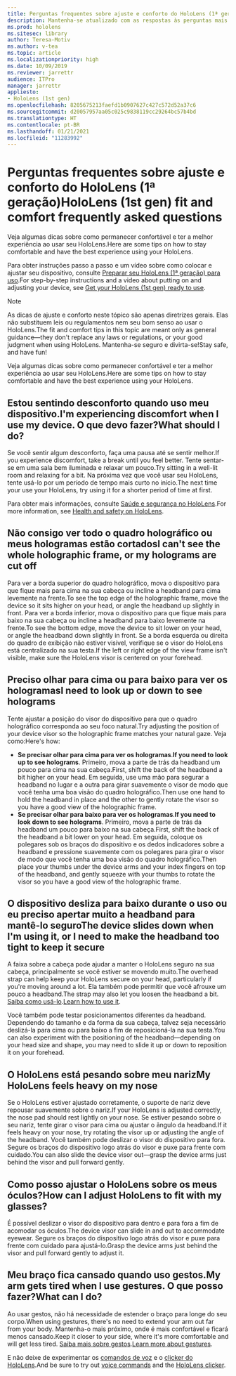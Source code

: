 ```yaml
---
title: Perguntas frequentes sobre ajuste e conforto do HoloLens (1ª geração)
description: Mantenha-se atualizado com as respostas às perguntas mais frequentes sobre como encaixar seu dispositivo de realidade mista HoloLens (1ª geração).
ms.prod: hololens
ms.sitesec: library
author: Teresa-Motiv
ms.author: v-tea
ms.topic: article
ms.localizationpriority: high
ms.date: 10/09/2019
ms.reviewer: jarrettr
audience: ITPro
manager: jarrettr
appliesto:
- HoloLens (1st gen)
ms.openlocfilehash: 8205675213faefd1b0907627c427c572d52a37c6
ms.sourcegitcommit: d20057957aa05c025c9838119cc29264bc57b4bd
ms.translationtype: HT
ms.contentlocale: pt-BR
ms.lasthandoff: 01/21/2021
ms.locfileid: "11283992"
---
```

# <span data-ttu-id="2ca19-103">Perguntas frequentes sobre ajuste e conforto do HoloLens (1ª geração)</span><span class="sxs-lookup"><span data-stu-id="2ca19-103">HoloLens (1st gen) fit and comfort frequently asked questions</span></span>

<span data-ttu-id="2ca19-104">Veja algumas dicas sobre como permanecer confortável e ter a melhor experiência ao usar seu HoloLens.</span><span class="sxs-lookup"><span data-stu-id="2ca19-104">Here are some tips on how to stay comfortable and have the best experience using your HoloLens.</span></span>

<span data-ttu-id="2ca19-105">Para obter instruções passo a passo e um vídeo sobre como colocar e ajustar seu dispositivo, consulte [Preparar seu HoloLens (1ª geração) para uso](hololens1-setup.md).</span><span class="sxs-lookup"><span data-stu-id="2ca19-105">For step-by-step instructions and a video about putting on and adjusting your device, see [Get your HoloLens (1st gen) ready to use](hololens1-setup.md).</span></span>

> [!NOTE]
> <span data-ttu-id="2ca19-106">As dicas de ajuste e conforto neste tópico são apenas diretrizes gerais. Elas não substituem leis ou regulamentos nem seu bom senso ao usar o HoloLens.</span><span class="sxs-lookup"><span data-stu-id="2ca19-106">The fit and comfort tips in this topic are meant only as general guidance&mdash;they don't replace any laws or regulations, or your good judgment when using HoloLens.</span></span> <span data-ttu-id="2ca19-107">Mantenha-se seguro e divirta-se!</span><span class="sxs-lookup"><span data-stu-id="2ca19-107">Stay safe, and have fun!</span></span>

<span data-ttu-id="2ca19-108">Veja algumas dicas sobre como permanecer confortável e ter a melhor experiência ao usar seu HoloLens.</span><span class="sxs-lookup"><span data-stu-id="2ca19-108">Here are some tips on how to stay comfortable and have the best experience using your HoloLens.</span></span>

## <span data-ttu-id="2ca19-109">Estou sentindo desconforto quando uso meu dispositivo.</span><span class="sxs-lookup"><span data-stu-id="2ca19-109">I'm experiencing discomfort when I use my device.</span></span> <span data-ttu-id="2ca19-110">O que devo fazer?</span><span class="sxs-lookup"><span data-stu-id="2ca19-110">What should I do?</span></span>

<span data-ttu-id="2ca19-111">Se você sentir algum desconforto, faça uma pausa até se sentir melhor.</span><span class="sxs-lookup"><span data-stu-id="2ca19-111">If you experience discomfort, take a break until you feel better.</span></span> <span data-ttu-id="2ca19-112">Tente sentar-se em uma sala bem iluminada e relaxar um pouco.</span><span class="sxs-lookup"><span data-stu-id="2ca19-112">Try sitting in a well-lit room and relaxing for a bit.</span></span> <span data-ttu-id="2ca19-113">Na próxima vez que você usar seu HoloLens, tente usá-lo por um período de tempo mais curto no início.</span><span class="sxs-lookup"><span data-stu-id="2ca19-113">The next time your use your HoloLens, try using it for a shorter period of time at first.</span></span>

<span data-ttu-id="2ca19-114">Para obter mais informações, consulte [Saúde e segurança no HoloLens](https://go.microsoft.com/fwlink/p/?LinkId=746661).</span><span class="sxs-lookup"><span data-stu-id="2ca19-114">For more information, see [Health and safety on HoloLens](https://go.microsoft.com/fwlink/p/?LinkId=746661).</span></span>

## <span data-ttu-id="2ca19-115">Não consigo ver todo o quadro holográfico ou meus hologramas estão cortados</span><span class="sxs-lookup"><span data-stu-id="2ca19-115">I can't see the whole holographic frame, or my holograms are cut off</span></span>

<span data-ttu-id="2ca19-116">Para ver a borda superior do quadro holográfico, mova o dispositivo para que fique mais para cima na sua cabeça ou incline a headband para cima levemente na frente.</span><span class="sxs-lookup"><span data-stu-id="2ca19-116">To see the top edge of the holographic frame, move the device so it sits higher on your head, or angle the headband up slightly in front.</span></span> <span data-ttu-id="2ca19-117">Para ver a borda inferior, mova o dispositivo para que fique mais para baixo na sua cabeça ou incline a headband para baixo levemente na frente.</span><span class="sxs-lookup"><span data-stu-id="2ca19-117">To see the bottom edge, move the device to sit lower on your head, or angle the headband down slightly in front.</span></span> <span data-ttu-id="2ca19-118">Se a borda esquerda ou direita do quadro de exibição não estiver visível, verifique se o visor do HoloLens está centralizado na sua testa.</span><span class="sxs-lookup"><span data-stu-id="2ca19-118">If the left or right edge of the view frame isn't visible, make sure the HoloLens visor is centered on your forehead.</span></span>

## <span data-ttu-id="2ca19-119">Preciso olhar para cima ou para baixo para ver os hologramas</span><span class="sxs-lookup"><span data-stu-id="2ca19-119">I need to look up or down to see holograms</span></span>

<span data-ttu-id="2ca19-120">Tente ajustar a posição do visor do dispositivo para que o quadro holográfico corresponda ao seu foco natural.</span><span class="sxs-lookup"><span data-stu-id="2ca19-120">Try adjusting the position of your device visor so the holographic frame matches your natural gaze.</span></span> <span data-ttu-id="2ca19-121">Veja como:</span><span class="sxs-lookup"><span data-stu-id="2ca19-121">Here's how:</span></span>

- <span data-ttu-id="2ca19-122">**Se precisar olhar para cima para ver os hologramas**.</span><span class="sxs-lookup"><span data-stu-id="2ca19-122">**If you need to look up to see holograms**.</span></span> <span data-ttu-id="2ca19-123">Primeiro, mova a parte de trás da headband um pouco para cima na sua cabeça.</span><span class="sxs-lookup"><span data-stu-id="2ca19-123">First, shift the back of the headband a bit higher on your head.</span></span> <span data-ttu-id="2ca19-124">Em seguida, use uma mão para segurar a headband no lugar e a outra para girar suavemente o visor de modo que você tenha uma boa visão do quadro holográfico.</span><span class="sxs-lookup"><span data-stu-id="2ca19-124">Then use one hand to hold the headband in place and the other to gently rotate the visor so you have a good view of the holographic frame.</span></span>
- <span data-ttu-id="2ca19-125">**Se precisar olhar para baixo para ver os hologramas**.</span><span class="sxs-lookup"><span data-stu-id="2ca19-125">**If you need to look down to see holograms**.</span></span> <span data-ttu-id="2ca19-126">Primeiro, mova a parte de trás da headband um pouco para baixo na sua cabeça.</span><span class="sxs-lookup"><span data-stu-id="2ca19-126">First, shift the back of the headband a bit lower on your head.</span></span> <span data-ttu-id="2ca19-127">Em seguida, coloque os polegares sob os braços do dispositivo e os dedos indicadores sobre a headband e pressione suavemente com os polegares para girar o visor de modo que você tenha uma boa visão do quadro holográfico.</span><span class="sxs-lookup"><span data-stu-id="2ca19-127">Then place your thumbs under the device arms and your index fingers on top of the headband, and gently squeeze with your thumbs to rotate the visor so you have a good view of the holographic frame.</span></span>

## <span data-ttu-id="2ca19-128">O dispositivo desliza para baixo durante o uso ou eu preciso apertar muito a headband para mantê-lo seguro</span><span class="sxs-lookup"><span data-stu-id="2ca19-128">The device slides down when I'm using it, or I need to make the headband too tight to keep it secure</span></span>

<span data-ttu-id="2ca19-129">A faixa sobre a cabeça pode ajudar a manter o HoloLens seguro na sua cabeça, principalmente se você estiver se movendo muito.</span><span class="sxs-lookup"><span data-stu-id="2ca19-129">The overhead strap can help keep your HoloLens secure on your head, particularly if you're moving around a lot.</span></span> <span data-ttu-id="2ca19-130">Ela também pode permitir que você afrouxe um pouco a headband.</span><span class="sxs-lookup"><span data-stu-id="2ca19-130">The strap may also let you loosen the headband a bit.</span></span> <span data-ttu-id="2ca19-131">[Saiba como usá-lo](hololens1-setup.md#adjust-fit).</span><span class="sxs-lookup"><span data-stu-id="2ca19-131">[Learn how to use it](hololens1-setup.md#adjust-fit).</span></span>

<span data-ttu-id="2ca19-132">Você também pode testar posicionamentos diferentes da headband. Dependendo do tamanho e da forma da sua cabeça, talvez seja necessário deslizá-la para cima ou para baixo a fim de reposicioná-la na sua testa.</span><span class="sxs-lookup"><span data-stu-id="2ca19-132">You can also experiment with the positioning of the headband&mdash;depending on your head size and shape, you may need to slide it up or down to reposition it on your forehead.</span></span>

## <span data-ttu-id="2ca19-133">O HoloLens está pesando sobre meu nariz</span><span class="sxs-lookup"><span data-stu-id="2ca19-133">My HoloLens feels heavy on my nose</span></span>

<span data-ttu-id="2ca19-134">Se o HoloLens estiver ajustado corretamente, o suporte de nariz deve repousar suavemente sobre o nariz.</span><span class="sxs-lookup"><span data-stu-id="2ca19-134">If your HoloLens is adjusted correctly, the nose pad should rest lightly on your nose.</span></span> <span data-ttu-id="2ca19-135">Se estiver pesando sobre o seu nariz, tente girar o visor para cima ou ajustar o ângulo da headband.</span><span class="sxs-lookup"><span data-stu-id="2ca19-135">If it feels heavy on your nose, try rotating the visor up or adjusting the angle of the headband.</span></span> <span data-ttu-id="2ca19-136">Você também pode deslizar o visor do dispositivo para fora. Segure os braços do dispositivo logo atrás do visor e puxe para frente com cuidado.</span><span class="sxs-lookup"><span data-stu-id="2ca19-136">You can also slide the device visor out&mdash;grasp the device arms just behind the visor and pull forward gently.</span></span>

## <span data-ttu-id="2ca19-137">Como posso ajustar o HoloLens sobre os meus óculos?</span><span class="sxs-lookup"><span data-stu-id="2ca19-137">How can I adjust HoloLens to fit with my glasses?</span></span>

<span data-ttu-id="2ca19-138">É possível deslizar o visor do dispositivo para dentro e para fora a fim de acomodar os óculos.</span><span class="sxs-lookup"><span data-stu-id="2ca19-138">The device visor can slide in and out to accommodate eyewear.</span></span> <span data-ttu-id="2ca19-139">Segure os braços do dispositivo logo atrás do visor e puxe para frente com cuidado para ajustá-lo.</span><span class="sxs-lookup"><span data-stu-id="2ca19-139">Grasp the device arms just behind the visor and pull forward gently to adjust it.</span></span>

## <span data-ttu-id="2ca19-140">Meu braço fica cansado quando uso gestos.</span><span class="sxs-lookup"><span data-stu-id="2ca19-140">My arm gets tired when I use gestures.</span></span> <span data-ttu-id="2ca19-141">O que posso fazer?</span><span class="sxs-lookup"><span data-stu-id="2ca19-141">What can I do?</span></span>

<span data-ttu-id="2ca19-142">Ao usar gestos, não há necessidade de estender o braço para longe do seu corpo.</span><span class="sxs-lookup"><span data-stu-id="2ca19-142">When using gestures, there's no need to extend your arm out far from your body.</span></span> <span data-ttu-id="2ca19-143">Mantenha-o mais próximo, onde é mais confortável e ficará menos cansado.</span><span class="sxs-lookup"><span data-stu-id="2ca19-143">Keep it closer to your side, where it's more comfortable and will get less tired.</span></span> <span data-ttu-id="2ca19-144">[Saiba mais sobre gestos](hololens1-basic-usage.md#use-hololens-with-your-hands).</span><span class="sxs-lookup"><span data-stu-id="2ca19-144">[Learn more about gestures](hololens1-basic-usage.md#use-hololens-with-your-hands).</span></span>

<span data-ttu-id="2ca19-145">E não deixe de experimentar os [comandos de voz](hololens-cortana.md) e o [clicker do HoloLens](hololens1-clicker.md).</span><span class="sxs-lookup"><span data-stu-id="2ca19-145">And be sure to try out [voice commands](hololens-cortana.md) and the [HoloLens clicker](hololens1-clicker.md).</span></span>
